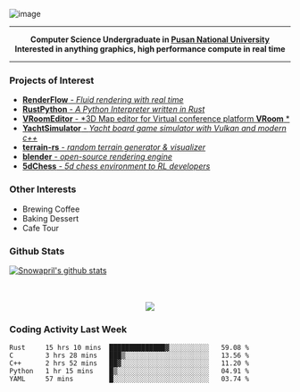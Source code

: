 ![image](https://user-images.githubusercontent.com/24654975/122706556-2ce28400-d293-11eb-86ee-22b9ba640f2b.png)


---

<p align="center">
  <strong>
    Computer Science Undergraduate in <a href="https://pusan.ac.kr/">Pusan National University</a>
    <br>
    Interested in anything graphics, high performance compute in real time
  </strong>
</p>

---

### Projects of Interest

* [**RenderFlow** - *Fluid rendering with real time*](https://github.com/CubbyFlow/RenderFlow)
* [**RustPython** - *A Python Interpreter written in Rust*](https://github.com/RustPython/RustPython)
* [**VRoomEditor** - *3D Map editor for Virtual conference platform **VRoom** *](https://github.com/snowapril/VRoomEditor)
* [**YachtSimulator** - *Yacht board game simulator with Vulkan and modern c++*](https://github.com/Snowapril/YachtSimulator)
* [**terrain-rs** - *random terrain generator & visualizer*](https://github.com/snowapril/terrain-rs)
* [**blender** - *open-source rendering engine*](https://github.com/blender/blender)
* [**5dChess** - *5d chess environment to RL developers*](https://github.com/snowapril/5dChess)


### Other Interests

* Brewing Coffee
* Baking Dessert 
* Cafe Tour

### Github Stats
 
[![Snowapril's github stats](https://github-readme-stats.vercel.app/api?username=Snowapril&hide_title=true&hide_border=true&show_icons=true&include_all_commits=true&count_private=true)](https://github.com/Snowapril)

<p align="center">
    <br><br>
    <a href="https://snowapril.github.io"><img src="https://img.shields.io/badge/website-snowapril.github.io-red?style=for-the-badge"></a>
</p>

### Coding Activity Last Week

<!--START_SECTION:waka-->
```text
Rust     15 hrs 10 mins  ██████████████▓░░░░░░░░░░   59.08 % 
C        3 hrs 28 mins   ███▒░░░░░░░░░░░░░░░░░░░░░   13.56 % 
C++      2 hrs 52 mins   ██▓░░░░░░░░░░░░░░░░░░░░░░   11.20 % 
Python   1 hr 15 mins    █▒░░░░░░░░░░░░░░░░░░░░░░░   04.91 % 
YAML     57 mins         █░░░░░░░░░░░░░░░░░░░░░░░░   03.74 % 
```
<!--END_SECTION:waka-->
